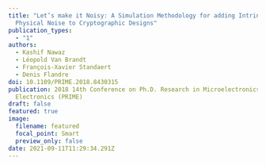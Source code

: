 ```yaml
---
title: "Let’s make it Noisy: A Simulation Methodology for adding Intrinsic
  Physical Noise to Cryptographic Designs"
publication_types:
  - "1"
authors:
  - Kashif Nawaz
  - Léopold Van Brandt
  - François-Xavier Standaert
  - Denis Flandre
doi: 10.1109/PRIME.2018.8430315
publication: 2018 14th Conference on Ph.D. Research in Microelectronics and
  Electronics (PRIME)
draft: false
featured: true
image:
  filename: featured
  focal_point: Smart
  preview_only: false
date: 2021-09-11T11:29:34.291Z
---
```

